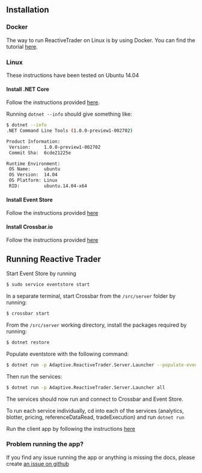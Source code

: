 ## Installation

### Docker

The way to run ReactiveTrader on Linux is by using Docker. You can find the tutorial [here](docker-setup.md).


### Linux 

These instructions have been tested on Ubuntu 14.04


#### Install .NET Core

Follow the instructions provided [here](https://www.microsoft.com/net).

Running `dotnet --info` should give something like:

```sh
$ dotnet --info
.NET Command Line Tools (1.0.0-preview1-002702)

Product Information:
 Version:     1.0.0-preview1-002702
 Commit Sha:  6cde21225e

Runtime Environment:
 OS Name:     ubuntu
 OS Version:  14.04
 OS Platform: Linux
 RID:         ubuntu.14.04-x64
```


#### Install Event Store

Follow the instructions provided [here](http://docs.geteventstore.com/server/3.6.0/installing-from-debian-repositories/)


#### Install Crossbar.io

Follow the instructions provided [here](http://crossbar.io/docs/Installation-on-Ubuntu/)


## Running Reactive Trader

Start Event Store by running

```bash
$ sudo service eventstore start
```

In a separate terminal, start Crossbar from the `/src/server` folder by running:

```bash
$ crossbar start
```

From the `/src/server` working directory, install the packages required by running:

```bash
$ dotnet restore
```

Populate eventstore with the following command:

```bash
$ dotnet run -p Adaptive.ReactiveTrader.Server.Launcher --populate-eventstore
```

Then run the services:

```bash
$ dotnet run -p Adaptive.ReactiveTrader.Server.Launcher all
```

The services should now run and connect to Crossbar and Event Store.

To run each service individually, cd into each of the services (analytics, blotter, pricing, referenceDataRead, tradeExecution) and run `dotnet run`

Run the client app by following the instructions [here](../client.md)

### Problem running the app?

If you find any issue running the app or anything is missing the docs, please create [an issue on github](https://github.com/AdaptiveConsulting/ReactiveTraderCloud/issues)

